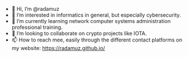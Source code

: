 - 👋 Hi, I’m @radamuz 
- 👀 I’m interested in informatics in general, but especially cybersecurity.
- 🌱 I’m currently learning network computer systems administration professional training.
- 💞️ I’m looking to collaborate on crypto projects like IOTA.
- 📫 How to reach mee, easily through the different contact platforms on my website: https://radamuz.github.io/

<!---
radamuz/radamuz is a ✨ special ✨ repository because its `README.md` (this file) appears on your GitHub profile.
You can click the Preview link to take a look at your changes.
--->
